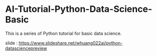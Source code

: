 # AI-Tutorial-Python-Data-Science-Basic
This is a series of Python tutorial for basic data science.

slide : https://www.slideshare.net/whuang022ai/python-datasciencepreview
